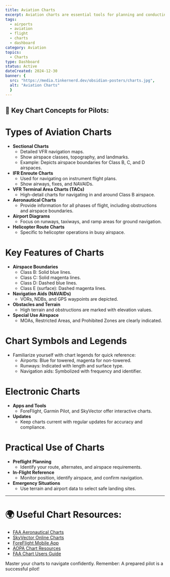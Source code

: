 ```yaml
---
title: Aviation Charts
excerpt: Aviation charts are essential tools for planning and conducting flights. They provide critical information about airspace, terrain, navigation aids, and airport details. This guide explains the types of charts and their uses to ensure you’re well-prepared for every flight.
tags:
  - airports
  - aviation
  - flight
  - charts
  - dashboard
category: Aviation
topics:
  - Charts
type: Dashboard
status: Active
dateCreated: 2024-12-30
banner: {
  src: "https://media.tinkernerd.dev/obsidian-posters/charts.jpg",
  alt: "Aviation Charts"
  }
---
```

## 📖 Key Chart Concepts for Pilots:

# Types of Aviation Charts
- **Sectional Charts**
	- Detailed VFR navigation maps.
	- Show airspace classes, topography, and landmarks.
	- Example: Depicts airspace boundaries for Class B, C, and D airspaces.
- **IFR Enroute Charts**
	- Used for navigating on instrument flight plans.
	- Show airways, fixes, and NAVAIDs.
- **VFR Terminal Area Charts (TACs)**
	- High-detail charts for navigating in and around Class B airspace.
- **Aeronautical Charts**
	- Provide information for all phases of flight, including obstructions and airspace boundaries.
- **Airport Diagrams**
	- Focus on runways, taxiways, and ramp areas for ground navigation.
- **Helicopter Route Charts**
	- Specific to helicopter operations in busy airspace.

# Key Features of Charts
- **Airspace Boundaries**
	- Class B: Solid blue lines.
	- Class C: Solid magenta lines.
	- Class D: Dashed blue lines.
	- Class E (surface): Dashed magenta lines.
- **Navigation Aids (NAVAIDs)**
	- VORs, NDBs, and GPS waypoints are depicted.
- **Obstacles and Terrain**
	- High terrain and obstructions are marked with elevation values.
- **Special Use Airspace**
	- MOAs, Restricted Areas, and Prohibited Zones are clearly indicated.

# Chart Symbols and Legends
- Familiarize yourself with chart legends for quick reference:
	- Airports: Blue for towered, magenta for non-towered.
	- Runways: Indicated with length and surface type.
	- Navigation aids: Symbolized with frequency and identifier.

# Electronic Charts
- **Apps and Tools**
	- ForeFlight, Garmin Pilot, and SkyVector offer interactive charts.
- **Updates**
	- Keep charts current with regular updates for accuracy and compliance.

# Practical Use of Charts
- **Preflight Planning**
	- Identify your route, alternates, and airspace requirements.
- **In-Flight Reference**
	- Monitor position, identify airspace, and confirm navigation.
- **Emergency Situations**
	- Use terrain and airport data to select safe landing sites.

---

# 🌍 Useful Chart Resources:
- [FAA Aeronautical Charts](https://www.faa.gov/air_traffic/flight_info/aeronav/)
- [SkyVector Online Charts](https://skyvector.com/)
- [ForeFlight Mobile App](https://foreflight.com/)
- [AOPA Chart Resources](https://www.aopa.org/)
- [FAA Chart Users Guide](https://www.faa.gov/air_traffic/flight_info/aeronav/digital_products/aero_guide/)



Master your charts to navigate confidently. Remember: A prepared pilot is a successful pilot!